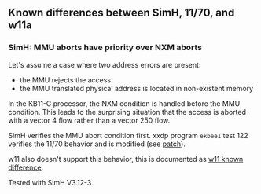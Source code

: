 ## Known differences between SimH, 11/70, and w11a

### SimH: MMU aborts have priority over NXM aborts

Let's assume a case where two address errors are present:
- the MMU rejects the access
- the MMU translated physical address is located in non-existent memory

In the KB11-C processor, the NXM condition is handled before the MMU condition.
This leads to the surprising situation that the access is aborted with a
vector 4 flow rather than a vector 250 flow.

SimH verifies the MMU abort condition first. xxdp program `ekbee1` test 122
verifies the 11/70 behavior and is modified
(see [patch](../tools/xxdp/ekbee1_patch_1170.scmd)).

w11 also doesn't support this behavior, this is documented as
[w11 known difference](w11a_diff_70_mmu_nxm_prio.md).

Tested with SimH V3.12-3.
